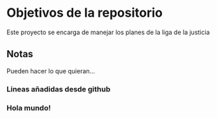 # Objetivos de la repositorio

Este proyecto se encarga de manejar los planes de la liga de la justicia


## Notas
Pueden hacer lo que quieran...

### Lineas añadidas desde github

### Hola mundo!
